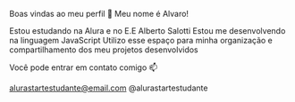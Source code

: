 Boas vindas ao meu perfil 💙
Meu nome é Alvaro!

Estou estudando na Alura e no E.E Alberto Salotti
Estou me desenvolvendo na linguagem JavaScript
Utilizo esse espaço para minha organização e compartilhamento dos meu projetos desenvolvidos

Você pode entrar em contato comigo 📫

alurastartestudante@email.com
@alurastartestudante
